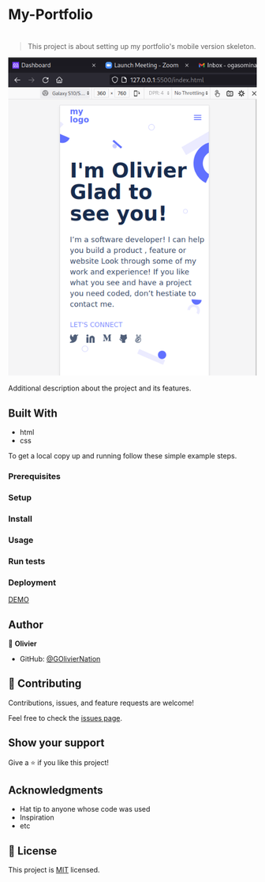 # My-Portfolio


# 

> This project is about setting up my portfolio's mobile version skeleton.

![setup m-version skeleton](./photos/shots/screenshot1.png)




Additional description about the project and its features.

## Built With

- html
- css


To get a local copy up and running follow these simple example steps.

### Prerequisites

### Setup

### Install

### Usage

### Run tests

### Deployment
[DEMO](https://goliviernation.github.io/mobileportfolio)



## Author

👤 **Olivier**

- GitHub: [@GOlivierNation](https://github.com/GOlivierNation)

## 🤝 Contributing

Contributions, issues, and feature requests are welcome!

Feel free to check the [issues page](../../issues/).

## Show your support

Give a ⭐️ if you like this project!

## Acknowledgments

- Hat tip to anyone whose code was used
- Inspiration
- etc

## 📝 License

This project is [MIT](./MIT.md) licensed.
